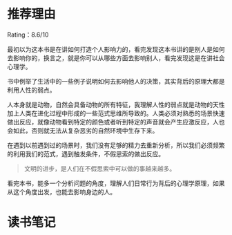 # 推荐理由
Rating：8.6/10

最初以为这本书是在讲如何打造个人影响力的，看完发现这本书讲的是别人是如何去影响你的，换言之，就是你可以从哪些方面去影响别人，看完发现这是在讲社会心理学。

书中例举了生活中的一些例子说明如何去影响他人的决策，其实背后的原理大都是利用人性的弱点。

人本身就是动物，自然会具备动物的所有特征，我理解人性的弱点就是动物的天性加上人类在进化过程中形成的一些范式思维所导致的。人类必须对熟悉的场景快速做出反应，就像动物看到特定的颜色或者听到特定的声音就会产生应激反应，人也会如此，否则就无法从复杂恶劣的自然环境中生存下来。  

在遇到以前遇到过的场景时，我们没有足够的精力去重新分析，所以我们必须频繁的利用我们的范式，遇到触发条件，不假思索的做出反应。

> 文明的进步，是人们在不假思索中可以做的事越来越多。


看完本书，能多一个分析问题的角度，理解人们日常行为背后的心理学原理，如果从这个角度出发，也能去影响身边的人。

# 读书笔记